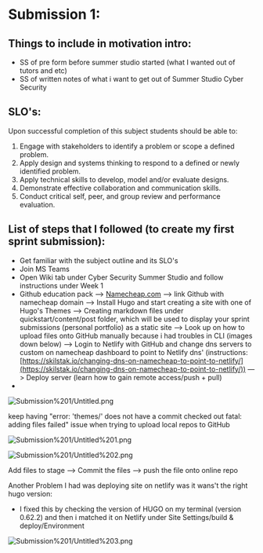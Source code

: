 # Submission 1:

## Things to include in motivation intro:

- SS of pre form before summer studio started (what I wanted out of tutors and etc)
- SS of written notes of what i want to get out of Summer Studio Cyber Security

## SLO's:

Upon successful completion of this subject students should be able to:

1. Engage with stakeholders to identify a problem or scope a defined problem.
2. Apply design and systems thinking to respond to a defined or newly identified problem.
3. Apply technical skills to develop, model and/or evaluate designs.
4. Demonstrate effective collaboration and communication skills.
5. Conduct critical self, peer, and group review and performance evaluation.

## List of steps that I followed (to create my first sprint submission):

- Get familiar with the subject outline and its SLO's
- Join MS Teams
- Open Wiki tab under Cyber Security Summer Studio and follow instructions under Week 1
- Github education pack —> [Namecheap.com](http://namecheap.com) —> link Github with namecheap domain —> Install Hugo and start creating a site with one of Hugo's Themes —> Creating markdown files under quickstart/content/post folder, which will be used to display your sprint submissions (personal portfolio) as a static site —> Look up on how to upload files onto GitHub manually because i had troubles in CLI (images down below) —> Login to Netlify with GitHub and change dns servers to custom on namecheap dashboard to point to Netlify dns' (instructions: [https://skilstak.io/changing-dns-on-namecheap-to-point-to-netlify/](https://skilstak.io/changing-dns-on-namecheap-to-point-to-netlify/)) —> Deploy server (learn how to gain remote access/push + pull)
- 

![Submission%201/Untitled.png](Submission%201/Untitled.png)

keep having "error: 'themes/' does not have a commit checked out fatal: adding files failed" issue when trying to upload local repos to GitHub

![Submission%201/Untitled%201.png](Submission%201/Untitled%201.png)

![Submission%201/Untitled%202.png](Submission%201/Untitled%202.png)

Add files to stage —> Commit the files —> push the file onto online repo

Another Problem I had was deploying site on netlify was it wans't the right hugo version:

- I fixed this by checking the version of HUGO on my terminal (version 0.62.2) and then i matched it on Netlify under Site Settings/build & deploy/Environment

![Submission%201/Untitled%203.png](Submission%201/Untitled%203.png)